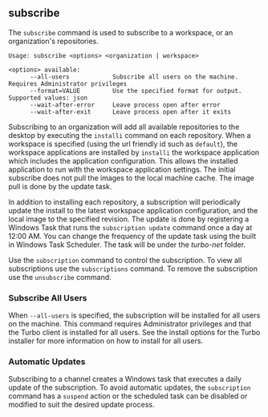 ## subscribe

The `subscribe` command is used to subscribe to a workspace, or an organization's repositories. 

```
Usage: subscribe <options> <organization | workspace>

<options> available:
      --all-users            Subscribe all users on the machine. Requires Administrator privileges
      --format=VALUE         Use the specified format for output. Supported values: json
      --wait-after-error     Leave process open after error
      --wait-after-exit      Leave process open after it exits
```

Subscribing to an organization will add all available repositories to the desktop by executing the `installi` command on each repository. When a workspace is specified (using the url friendly id such as `default`), the workspace applications are installed by `installi` the workspace application which includes the application configuration. This allows the installed application to run with the workspace application settings. The initial subscribe does not pull the images to the local machine cache. The image pull is done by the update task.

In addition to installing each repository, a subscription will periodically update the install to the latest workspace application configuration, and the local image to the specified revision. The update is done by registering a Windows Task that runs the `subscription update` command once a day at 12:00 AM. You can change the frequency of the update task using the built in Windows Task Scheduler. The task will be under the *turbo-net* folder.

Use the `subscription` command to control the subscription. To view all subscriptions use the `subscriptions` command. To remove the subscription use the `unsubscribe` command. 

### Subscribe All Users
When `--all-users` is specified, the subscription will be installed for all users on the machine. This command requires Administrator privileges and that the Turbo client is installed for all users. See the install options for the Turbo installer for more information on how to install for all users.

### Automatic Updates
Subscribing to a channel creates a Windows task that executes a daily update of the subscription. To avoid automatic updates, the `subscription` command has a `suspend` action or the scheduled task can be disabled or modified to suit the desired update process.
